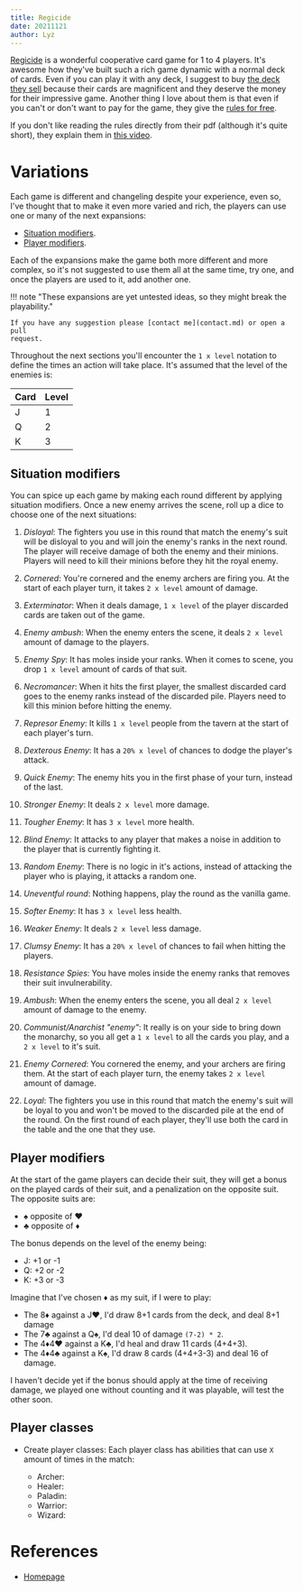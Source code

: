 ```yaml
---
title: Regicide
date: 20211121
author: Lyz
---
```


[Regicide](https://www.badgersfrommars.com/) is a wonderful cooperative card
game for 1 to 4 players. It's awesome how they've built such a rich game dynamic
with a normal deck of cards. Even if you can play it with any deck, I suggest to
buy [the deck they sell](https://www.badgersfrommars.com/buy-regicide) because
their cards are magnificent and they deserve the money for their impressive
game. Another thing I love about them is that even if you can't or don't want to
pay for the game, they give the [rules for
free](https://www.badgersfrommars.com/assets/RegicideRulesA4.pdf?v=2).

If you don't like reading the rules directly from their pdf (although it's quite
short), they explain them in [this
video](https://www.badgersfrommars.com/regicide).

# Variations

Each game is different and changeling despite your experience, even so, I've thought
that to make it even more varied and rich, the players can use one or many of
the next expansions:

* [Situation modifiers](#situation-modifiers).
* [Player modifiers](#player-modifiers).

Each of the expansions make the game both more different and more complex, so
it's not suggested to use them all at the same time, try one, and once the
players are used to it, add another one.

!!! note "These expansions are yet untested ideas, so they might break the playability."

    If you have any suggestion please [contact me](contact.md) or open a pull
    request.

Throughout the next sections you'll encounter the `1 x level` notation to define
the times an action will take place. It's assumed that the level of the enemies
is:

| Card | Level |
| ---  | ---   |
| J    | 1     |
| Q    | 2     |
| K    | 3     |

## Situation modifiers

You can spice up each game by making each round different by applying situation
modifiers. Once a new enemy arrives the scene, roll up a dice to choose one of
the next situations:

1. *Disloyal*: The fighters you use in this round that match the enemy's suit will
   be disloyal to you and will join the enemy's ranks in the next round. The
   player will receive damage of both the enemy and their minions. Players will
   need to kill their minions before they hit the royal enemy.
1. *Cornered*: You're cornered and the enemy archers are firing you. At the start of
    each player turn, it takes `2 x level` amount of damage.
1. *Exterminator*: When it deals damage, `1 x level` of the player discarded
   cards are taken out of the game.
1. *Enemy ambush*: When the enemy enters the scene, it deals `2 x level` amount of
    damage to the players.
1. *Enemy Spy*: It has moles inside your ranks. When it comes to scene, you
    drop `1 x level` amount of cards of that suit.
1. *Necromancer*: When it hits the first player, the smallest discarded card
   goes to the enemy ranks instead of the discarded pile. Players need to kill
   this minion before hitting the enemy.
1. *Represor Enemy*: It kills `1 x level` people from the tavern at the start of each
    player's turn.
1. *Dexterous Enemy*: It has a `20% x level` of chances to dodge the player's
   attack.
1. *Quick Enemy*: The enemy hits you in the first phase of your turn, instead of
the last.
1. *Stronger Enemy*: It deals `2 x level` more damage.
1. *Tougher Enemy*: It has `3 x level` more health.

2. *Blind Enemy*: It attacks to any player that makes a noise in addition to the
   player that is currently fighting it.
2. *Random Enemy*: There is no logic in it's actions, instead of attacking the
   player who is playing, it attacks a random one.
2. *Uneventful round*: Nothing happens, play the round as the vanilla game.

3. *Softer Enemy*: It has `3 x level` less health.
3. *Weaker Enemy*: It deals `2 x level` less damage.
3. *Clumsy Enemy*: It has a `20% x level` of chances to fail when hitting the
   players.
3. *Resistance Spies*: You have moles inside the enemy ranks that removes their
   suit invulnerability.
3. *Ambush*: When the enemy enters the scene, you all deal `2 x level` amount of
    damage to the enemy.
3. *Communist/Anarchist "enemy"*: It really is on your side to bring down the
   monarchy, so you all get a `1 x level` to all the cards you play, and a `2
   x level` to it's suit.
3. *Enemy Cornered*: You cornered the enemy, and your archers are firing them. At the start of
    each player turn, the enemy takes `2 x level` amount of damage.
3. *Loyal*: The fighters you use in this round that match the enemy's suit will
   be loyal to you and won't be moved to the discarded pile at the end of the
   round. On the first round of each player, they'll use both the card in the
   table and the one that they use.

## Player modifiers

At the start of the game players can decide their suit, they will get a bonus on
the played cards of their suit, and a penalization on the opposite suit. The
opposite suits are:

* ♠ opposite of ♥
* ♣ opposite of ♦

The bonus depends on the level of the enemy being:

* J: +1 or -1
* Q: +2 or -2
* K: +3 or -3

Imagine that I've chosen ♦ as my suit, if I were to play:

* The 8♦ against a J♥, I'd draw 8+1 cards from the deck, and deal 8+1 damage
* The 7♣ against a Q♠, I'd deal 10 of damage `(7-2) * 2`.
* The 4♦4♥ against a K♣, I'd heal and draw 11 cards (4+4+3).
* The 4♦4♣ against a K♠, I'd draw 8 cards (4+4+3-3) and deal 16 of damage.

I haven't decide yet if the bonus should apply at the time of receiving damage,
we played one without counting and it was playable, will test the other soon.

## Player classes

* Create player classes: Each player class has abilities that can use `X` amount
    of times in the match:

    * Archer:
    * Healer:
    * Paladin:
    * Warrior:
    * Wizard:

# References

* [Homepage](https://www.badgersfrommars.com/)
